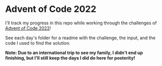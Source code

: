 # Advent of Code 2022

I'll track my progress in this repo while working through the challenges of [Advent of Code 2022](https://adventofcode.com/2022)!

See each day's folder for a readme with the challenge, the input, and the code I used to find the solution.

**Note: Due to an international trip to see my family, I didn't end up finishing, but I'll still keep the days I did do here for posterity!**
